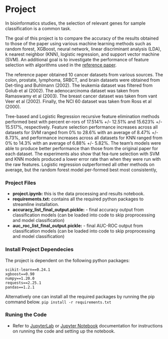 # Project
In bioinformatics studies, the selection of relevant genes for sample classification is a common task.

The goal of this project is to compare the accuracy of the results obtained to those of the paper using various machine learning methods such as random forest, XGBoost, neural network, linear discriminant analysis (LDA), k nearest neighbor (KNN), logistic regression, and support vector machine (SVM). An additional goal is to investigate the performance of feature selection with algorithms used in the [reference paper](https://github.com/rdiaz02/varSelRF-suppl-mat/blob/3ef2b5156f288cdad153998084bf77578c90393d/data.sets.zip).

The reference paper obtained 10 cancer datasets from various sources. The colon, prostate, lymphoma, SRBCT, and brain datasets were obtained from Det-tling and Buhlmann (2002). The leukemia dataset was filtered from Golub et al (2002). The adenocarcinoma dataset was taken from Ramaswamy et al (2003). The breast cancer dataset was taken from vant Veer et al (2002). Finally, the NCI 60 dataset was taken from Ross et al (2000).

Tree-based and Logistic Regression recursive feature elimination methods performed best with percent er-rors of 17.514% +/- 12.51% and 15.623% +/- 15.517%, respectively. Feature selection performance increases across all datasets for SVM ranged from 0% to 28.6% with an average of 8.47% +/- 8.73%, and performance increases across all datasets for KNN ranged from 0% to 14.3% with an average of 6.88% +/- 5.82%. The team’s models were able to produce better performance than those from the original paper for each dataset. The experiments also show that fea-ture selection with SVM and KNN models produced a lower error rate than when they were run with the raw features. Logistic regression outperformed all other methods on average, but the random forest model per-formed best most consistently,

### Project Files
- **project.ipynb:** this is the data processing and results notebook. 
- **requirements.txt:** contains all the required python packages to streamline installation.
- **accuracy_list_final_output.pickle:** - final accuracy output from classification models (can be loaded into code to skip proprocessing and model classification)
- **auc_roc_list_final_output.pickle:** - final AUC-ROC output from classification models (can be loaded into code to skip proprocessing and model classification)

### Install Project Dependecies
The project is dependent on the following python packages:

```
scikit-learn==0.24.1
xgboost==0.90
numpy==1.20.0
requests==2.25.1
pandas==1.2.1
```

Alternatively one can install all the required packages by running the pip command below.
`pip install -r requirements.txt`

### Runing the Code

- Refer to [JupyterLab](https://jupyterlab.readthedocs.io/en/stable/) or [Jupyter Notebook](https://jupyter-notebook.readthedocs.io/en/stable/index.html#) documentation for instructions on running the code and setting up the notebook.